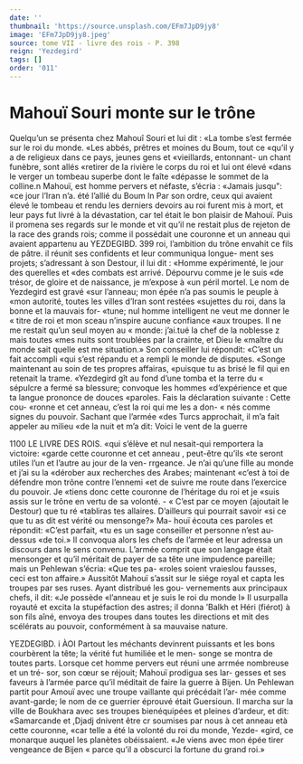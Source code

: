 ```yaml
---
date: ''
thumbnail: 'https://source.unsplash.com/EFm7JpD9jy8'
image: 'EFm7JpD9jy8.jpeg'
source: tome VII - livre des rois - P. 398
reign: 'Yezdegird'
tags: []
order: '011'
---
```


# Mahouï Souri monte sur le trône

Quelqu’un se présenta chez Mahouî Souri et lui
dit : «La tombe s’est fermée sur le roi du monde. «Les abbés, prêtres et moines du Boum, tout ce «qu’il y a de religieux dans ce pays, jeunes gens et «vieillards, entonnant- un chant funèbre, sont allés «retirer de la rivière le corps du roi et lui ont élevé «dans le verger un tombeau superbe dont le faîte
«dépasse le sommet de la colline.n Mahouï, est homme pervers et néfaste, s’écria : «Jamais jusqu": «ce jour l’Iran n’a. été l’allié du Boum ln Par son
ordre, ceux qui avaient élevé le tombeau et rendu les derniers devoirs au roi furent mis à mort, et leur pays fut livré à la dévastation, car tel était le
bon plaisir de Mahouï. Puis il promena ses regards sur le monde et vit qu’il ne restait plus de rejeton de la race des grands rois; comme il possédait une
couronne et un anneau qui avaient appartenu au
YEZDEGIBD. 399 roi, l’ambition du trône envahit ce fils de pâtre. il
réunit ses confidents et leur communiqua longue- ment ses projets; s’adressant à son Destour, il lui dit : «Homme expérimenté, le jour des querelles et «des combats est arrivé. Dépourvu comme je le suis
«de trésor, de gloire et de naissance, je m’expose à
«un péril mortel. Le nom de Yezdegird est gravé
«sur l’anneau; mon épée n’a pas soumis le peuple à
«mon autorité, toutes les villes d’Iran sont restées «sujettes du roi, dans la bonne et la mauvais for- «tune; nul homme intelligent ne veut me donner le « titre de roi et mon sceau n’inspire aucune confiance «aux troupes. Il ne me restait qu’un seul moyen au
« monde: j’ai.tué la chef de la noblesse z mais toutes «mes nuits sont troublées par la crainte, et Dieu le «maître du monde sait quelle est me situation.»
Son conseiller lui répondit: «C’est un fait accompli
«qui s’est répandu et a rempli le monde de disputes. «Songe maintenant au soin de tes propres affairas, «puisque tu as brisé le fil qui en retenait la trame. «Yezdegird gît au fond d’une tomba et la terre du
« sépulcre a fermé sa blessure; convoque les hommes «d’expérience et que ta langue prononce de douces «paroles. Fais la déclaration suivante : Cette cou- «ronne et cet anneau, c’est la roi qui me les a don-
« nés comme signes du pouvoir. Sachant que l’armée
«des Turcs approchait, il m’a fait appeler au milieu «de la nuit et m’a dit: Voici le vent de la guerre

1100 LE LIVRE DES ROIS.
«qui s’élève et nul nesait-qui remportera la victoire:
«garde cette couronne et cet anneau , peut-être qu’ils «te seront utiles l’un et l’autre au jour de la ven- rrgeance. Je n’ai qu’une fille au monde et j’ai su la «dérober aux recherches des Arabes; maintenant «c’est à toi de défendre mon trône contre l’ennemi
«et de suivre me route dans l’exercice du pouvoir. Je «tiens donc cette couronne de l’héritage du roi et je «suis assis sur le trône en vertu de sa volonté. - « C’est par ce moyen (ajoutait le Destour) que tu ré «tabliras tes allaires. D’ailleurs qui pourrait savoir «si ce que tu as dit est vérité ou mensonge?» Ma- houï écouta ces paroles et répondit: «C’est parfait,
«tu es un sage conseiller et personne n’est au-dessus «de toi.» Il convoqua alors les chefs de l’armée et
leur adressa un discours dans le sens convenu. L’armée comprit que son langage était mensonger et
qu’il méritait de payer de sa tête une impudence pareille; mais un Pehlewan s’écria: «Que tes pa- «roles soient vraieslou fausses, ceci est ton affaire.»
Aussitôt Mahouï s’assit sur le siége royal et capta
les troupes par ses ruses. Ayant distribué les gou- vernements aux principaux chefs, il dit: «Je possède
«l’anneau et je suis le roi du monde l» Il usurpalla
royauté et excita la stupéfaction des astres; il donna ’Balkh et Héri (fiérot) à son fils aîné, envoya des
troupes dans toutes les directions et mit des scélérats au pouvoir, conformément à sa mauvaise nature.

YEZDEGIBD. i ÀOI Partout les méchants devinrent puissants et les bons
courbèrent la tête; la vérité fut humiliée et le men-
songe se montra de toutes parts. Lorsque cet homme pervers eut réuni une arrmée nombreuse et un tré-
sor, son cœur se réjouit; Mahouï prodigua ses lar- gesses et ses faveurs à l’armée parce qu’il méditait de
faire la guerre à Bijen. Un Pehlewan partit pour Amouï avec une troupe vaillante qui précédait l’ar-
mée comme avant-garde; le nom de ce guerrier éprouvé était Guersioun. Il marcha sur la ville de Boukhara avec ses troupes bienéquipées et pleines d’ardeur, et dit: «Samarcande et ,Djadj dnivent être
cr soumises par nous à cet anneau età cette couronne, «car telle a été la volonté du roi du monde, Yezde-
«gird, ce monarque auquel les planètes obéissaient. «Je viens avec mon épée tirer vengeance de Bijen
« parce qu’il a obscurci la fortune du grand roi.»
